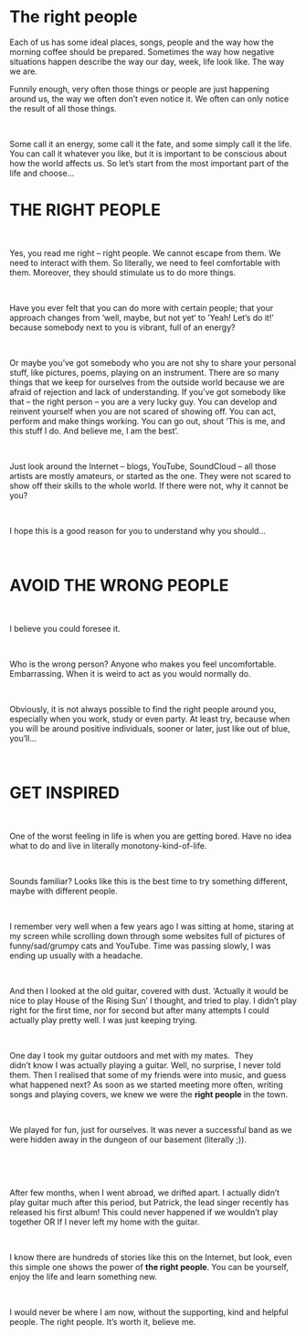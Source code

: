 # The right people

Each of us has some ideal places, songs, people and the way how the morning coffee should be prepared. Sometimes the way how negative situations happen describe the way our day, week, life look like. The way we are.

Funnily enough, very often those things or people are just happening around us, the way we often don&#8217;t even notice it. We often can only notice the result of all those things.

&nbsp;

Some call it an energy, some call it the fate, and some simply call it the life. You can call it whatever you like, but it is important to be conscious about how the world affects us. So let&#8217;s start from the most important part of the life and choose…

# 

# THE RIGHT PEOPLE

&nbsp;

Yes, you read me right &#8211; right people. We cannot escape from them. We need to interact with them. So literally, we need to feel comfortable with them. Moreover, they should stimulate us to do more things.

&nbsp;

Have you ever felt that you can do more with certain people; that your approach changes from ‘well, maybe, but not yet‘ to ’Yeah! Let&#8217;s do it!&#8217; because somebody next to you is vibrant, full of an energy?

&nbsp;

Or maybe you&#8217;ve got somebody who you are not shy to share your personal stuff, like pictures, poems, playing on an instrument. There are so many things that we keep for ourselves from the outside world because we are afraid of rejection and lack of understanding. If you&#8217;ve got somebody like that &#8211; the right person – you are a very lucky guy. You can develop and reinvent yourself when you are not scared of showing off. You can act, perform and make things working. You can go out, shout ‘This is me, and this stuff I do. And believe me, I am the best’.

&nbsp;

Just look around the Internet – blogs, YouTube, SoundCloud – all those artists are mostly amateurs, or started as the one. They were not scared to show off their skills to the whole world. If there were not, why it cannot be you?

&nbsp;

I hope this is a good reason for you to understand why you should…

&nbsp;

# AVOID THE WRONG PEOPLE

&nbsp;

I believe you could foresee it.

&nbsp;

Who is the wrong person? Anyone who makes you feel uncomfortable. Embarrassing. When it is weird to act as you would normally do.

&nbsp;

Obviously, it is not always possible to find the right people around you, especially when you work, study or even party. At least try, because when you will be around positive individuals, sooner or later, just like out of blue, you&#8217;ll…

&nbsp;

# GET INSPIRED

&nbsp;

One of the worst feeling in life is when you are getting bored. Have no idea what to do and live in literally monotony-kind-of-life.

&nbsp;

Sounds familiar? Looks like this is the best time to try something different, maybe with different people.

&nbsp;

I remember very well when a few years ago I was sitting at home, staring at my screen while scrolling down through some websites full of pictures of funny/sad/grumpy cats and YouTube. Time was passing slowly, I was ending up usually with a headache.

&nbsp;

And then I looked at the old guitar, covered with dust. &#8216;Actually it would be nice to play House of the Rising Sun&#8217; I thought, and tried to play. I didn&#8217;t play right for the first time, nor for second but after many attempts I could actually play pretty well. I was just keeping trying.

&nbsp;

One day I took my guitar outdoors and met with my mates.  They didn&#8217;t know I was actually playing a guitar. Well, no surprise, I never told them. Then I realised that some of my friends were into music, and guess what happened next? As soon as we started meeting more often, writing songs and playing covers, we knew we were the **right people** in the town.

&nbsp;

We played for fun, just for ourselves. It was never a successful band as we were hidden away in the dungeon of our basement (literally ;)).

&nbsp;

&nbsp;

After few months, when I went abroad, we drifted apart. I actually didn’t play guitar much after this period, but Patrick, the lead singer recently has released his first album! This could never happened if we wouldn’t play together OR If I never left my home with the guitar.

&nbsp;

I know there are hundreds of stories like this on the Internet, but look, even this simple one shows the power of **the right people**. You can be yourself, enjoy the life and learn something new.

&nbsp;

I would never be where I am now, without the supporting, kind and helpful people. The right people. It’s worth it, believe me.

&nbsp;

&nbsp;
